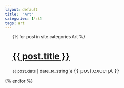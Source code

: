 ```yaml
---
layout: default
title:  "Art"
categories: [Art]
tags: art
---
```

<div class="item2">
<ul>
  {% for post in site.categories.Art %}
    <h1><a href="{{ post.url }}">{{ post.title }}</a></h1>
    <span>{{ post.date | date_to_string }}</span>
     <span style="font-size: 1.3em"> {{ post.excerpt }}</span>
     </ul>
    
  {% endfor %}

</div>
